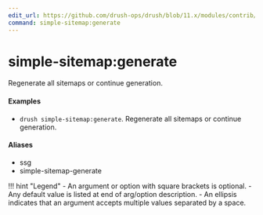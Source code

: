 ```yaml
---
edit_url: https://github.com/drush-ops/drush/blob/11.x/modules/contrib/simple_sitemap/src/Commands/SimpleSitemapCommands.php
command: simple-sitemap:generate
---
```

# simple-sitemap:generate

Regenerate all sitemaps or continue generation.

#### Examples

- <code>drush simple-sitemap:generate</code>. Regenerate all sitemaps or continue generation.

#### Aliases

- ssg
- simple-sitemap-generate

!!! hint "Legend"
    - An argument or option with square brackets is optional.
    - Any default value is listed at end of arg/option description.
    - An ellipsis indicates that an argument accepts multiple values separated by a space.